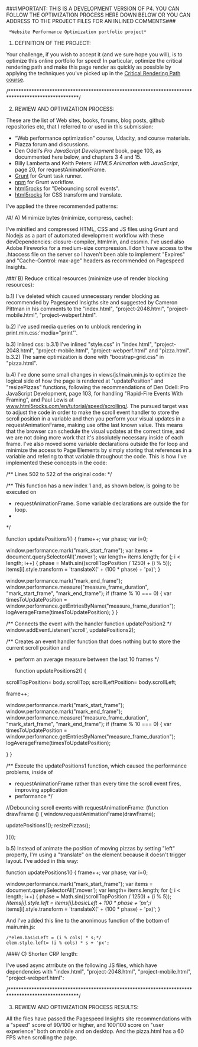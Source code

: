
###IMPORTANT: THIS IS A DEVELOPMENT VERSION OF P4. YOU CAN FOLLOW THE OPTIMIZATION PROCESS HERE   DOWN BELOW OR YOU CAN ADDRESS TO THE PROJECT FILES FOR AN INLINED COMMENTS###

     *Website Performance Optimization portfolio project*

1) DEFINITION OF THE PROJECT:

Your challenge, if you wish to accept it (and we sure hope you will), is to optimize this online portfolio for speed! In particular, optimize the critical rendering path and make this page render as quickly as possible by applying the techniques you've picked up in the [Critical Rendering Path course](https://www.udacity.com/course/ud884).

/***************************************************************************************************/

2) REWIEW AND OPTIMIZATION PROCESS:

These are the list of Web sites, books, forums, blog posts, github repositories etc, that I referred to or used in this submission:

- “Web performance optimization” course, Udacity, and course materials.
- Piazza forum and discussions.
- Den Odell’s _Pro JavaScript Development_ book, page 103, as docummented here below, and chapters 3
  4 and 15.
- Billy Lamberta and Keith Peters: _HTML5 Animation with JavaScript_, page 20, for 
  requestAnimationFrame.
- [Grunt](www.gruntjs.com) for Grunt task runner.
- [npm](www.npmjs.com) for Grunt workflow.
- [html5rocks](www.html5rocks.com/en/tutorial/speed/scrolling/) for "Debouncing scroll events".
- [html5rocks](www.html5rocks.com/en/tutorial/speed/scrolling/high-performance-animations/) for CSS
  transform and translate.

 I've applied the three recommended patterns:

 /#/
   A) Mimimize bytes (minimize, compress, cache):

 I've minified and compressed HTML, CSS and JS files using Grunt and Nodejs as a part of automated development workflow with these devDependencies: closure-compiler, htmlmin, and cssmin. I've used
 also Adobe Fireworks for a medium-size compression.
 I don't have access to the .htaccess file on the server so I haven't been able to implement "Expires" and "Cache-Control: max-age" headers as recommended on Pagespeed Insights.


 /##/
   B) Reduce critical resources (minimize use of render blocking resources):

 b.1) I've deleted <link href="//fonts.googleapis.com/css?family=Open+Sans:400,700" rel="stylesheet">
  which caused unnecessary render blocking as recommended by Pagespeed Insigths site and suggested
  by Cameron Pittman in his comments to the "index.html", "project-2048.html", "project-mobile.html", "project-webperf.html".

 b.2) I've used media queries on <link> to unblock rendering in print.min.css:'media="print"'.

 b.3) Inlined css: 
   b.3.1) I've inlined "style.css" in "index.html", "project-2048.html", "project-mobile.html", "project-webperf.html" and "pizza.html".
   b.3.2) The same optimization is done with "boostrap-grid.css" in "pizza.html".

 b.4) I've done some small changes in views/js/main.min.js to optimize the logical side of how the page is rendered at "updatePosition" and "resizePizzas" functions, following the recommendations of Den Odell: Pro JavaScript Development, page 103, for handling "Rapid-Fire Events With Framing", and Paul Lewis at www.html5rocks.com/en/tutorial/speed/scrolling/. The pursued target was to adjust the code in order to make the scroll event handler to store the scroll position in a variable and then you perform your visual updates in a requestAnimationFrame, making use ofthe last known value. This means that the browser can schedule the visual updates at the correct time, and we are not doing more work that it's absolutely necessary inside of each frame. I've also moved some variable declarations outside the for loop and minimize the access to Page Elements
 by simply storing that references in a variable and refering to that variable throughout the code. This is how I've implemented these concepts in the code: 

 /** Lines 502 to 522 of the original code:
   */

 /** This function has a new index 1 and, as shown below, is going to be executed on 
   * requestAnimationFrame. Some variable declarations are outside the for loop.
   * 
   */

  function updatePositions1() {
  frame++;
  var phase;
  var i=0;
  
  window.performance.mark("mark_start_frame");
  var items = document.querySelectorAll('.mover');
  var length= items.length;
  for (; i < length; i++) {
  phase = Math.sin((scrollTopPosition / 1250) + (i % 5));
  items[i].style.transform = 'translateX(' + (100 * phase) + 'px)'; 
  }

  window.performance.mark("mark_end_frame");
  window.performance.measure("measure_frame_duration", "mark_start_frame", "mark_end_frame");
  if (frame % 10 === 0) {
    var timesToUpdatePosition = window.performance.getEntriesByName("measure_frame_duration");
    logAverageFrame(timesToUpdatePosition);
   }
 }

/** Connects the event with the handler function updatePosition2
  */
    window.addEventListener('scroll', updatePositions2);

/** Creates an event handler function that does nothing but to store the current scroll position and
  * perform an average measure between the last 10 frames
  */

    function updatePositions2() {

 scrollTopPosition= body.scrollTop;
 scrollLeftPosition= body.scrollLeft;
   
  frame++;

  window.performance.mark("mark_start_frame");
  window.performance.mark("mark_end_frame");
  window.performance.measure("measure_frame_duration", "mark_start_frame", "mark_end_frame");
  if (frame % 10 === 0) {
   var timesToUpdatePosition = window.performance.getEntriesByName("measure_frame_duration");
    logAverageFrame(timesToUpdatePosition);


   }
 }

/** Execute the updatePositions1 function, which caused the performance problems, inside of 
  * requestAnimationFrame rather than every time the scroll event fires, improving application 
  * performance
  */

 //Debouncing scroll events with requestAnimationFrame:
(function drawFrame () { 
window.requestAnimationFrame(drawFrame);

updatePositions1();
resizePizzas();



 }());

 
 b.5) Instead of animate the position of moving pizzas by setting "left" property, I'm using a "translate" on the element because it doesn't trigger layout. I've added in this way:

 function updatePositions1() {
  frame++;
  var phase;
  var i=0;
  
  window.performance.mark("mark_start_frame");
  var items = document.querySelectorAll('.mover');
  var length= items.length;
  for (; i < length; i++) {
  phase = Math.sin((scrollTopPosition / 1250) + (i % 5));
  /*items[i].style.left = items[i].basicLeft + 100 * phase + 'px';*/
  items[i].style.transform = 'translateX(' + (100 * phase) + 'px)'; 
  }

 And I've added this line to the anonimous function of the bottom of main.min.js:

    /*elem.basicLeft = (i % cols) * s;*/
    elem.style.left= (i % cols) * s + 'px';

/###/
  C) Shorten CRP length:

  I've used async atrribute on the following JS files, which have dependencies with "index.html", "project-2048.html", "project-mobile.html", "project-webperf.html":

 <script async src="//www.google-analytics.com/analytics.js"></script>
 <script async src="js/perfmatters.js"></script>

/***************************************************************************************************/

 3) REWIEW AND OPTIMIZATION PROCESS RESULTS:

 All the files have passed the Pagespeed Insights site recommendations with a "speed" score of 90/100 or higher, and 100/100 score on "user experience" both on mobile and on desktop. And the pizza.html has a 60 FPS when scrolling the page.







